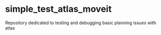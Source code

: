 simple_test_atlas_moveit
========================

Repository dedicated to testing and debugging basic planning issues with atlas
